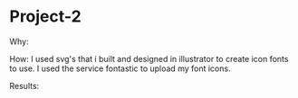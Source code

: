 Project-2
=========

Why:


How:
  I used svg's that i built and designed in illustrator to create icon fonts to use. I used the service fontastic to upload
  my font icons. 
  
Results:
  
